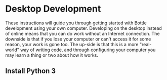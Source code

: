 # Desktop Development

These instructions will guide you through getting started with Bottle development using your own computer. Developing on the desktop instead of online means that you can do work without an Internet connection. The downside is that if you lose your computer or can't access it for some reason, your work is gone too. The up-side is that this is a more "real-world" way of writing code, and through configuring your computer you may learn a thing or two about how it works.



## Install Python 3



